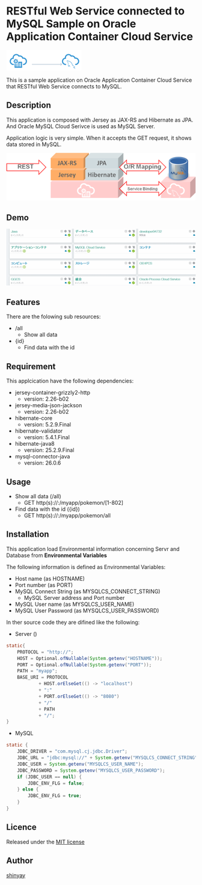 # RESTful Web Service connected to MySQL Sample on Oracle Application Container Cloud Service

![ACCS with MySQLCS](docs/images/accs_with_mysql.png)

This is a sample application on Oracle Application Container Cloud Service that RESTful Web Service connects to MySQL.

## Description
This application is composed with Jersey as JAX-RS and Hibernate as JPA. And Oracle MySQL Cloud Serivce is used as MySQL Server.

Application logic is very simple. When it accepts the GET request, it shows data stored in MySQL.

![jersey_and_jpa](docs/images/jersey_and_jpa_e.png)

## Demo
![Demo](docs/images/accs_with_mysql_demo.gif)

## Features

There are the folowing sub resources:
- /all
  - Show all data
- {id}
  - Find data with the id

## Requirement

This applcication have the following dependencies:
- jersey-container-grizzly2-http
  - version: 2.26-b02
- jersey-media-json-jackson
  - version: 2.26-b02
- hibernate-core
  - version: 5.2.9.Final
- hibernate-validator
  - version: 5.4.1.Final
- hibernate-java8
  - version: 25.2.9.Final
- mysql-connector-java
  - version: 26.0.6

## Usage

- Show all data (/all)
  - GET http(s)://<DOMAIN>:<PORT>/myapp/pokemon/[1-802]
- Find data with the id ({id})
  - GET http(s)://<DOMAIN>:<PORT>/myapp/pokemon/all

## Installation

This application load Environmental information concerning Servr and Database from **Environmental Variables**

The following information is defined as Environmental Variables:
- Host name (as HOSTNAME)
- Port number (as PORT)
- MySQL Connect String (as MYSQLCS_CONNECT_STRING)
  - MySQL Server address and Port number
- MySQL User name (as MYSQLCS_USER_NAME)
- MySQL User Password (as MYSQLCS_USER_PASSWORD)

In ther source code they are difined like the following:

- Server ()

```java
static{
    PROTOCOL = "http://";
    HOST = Optional.ofNullable(System.getenv("HOSTNAME"));
    PORT = Optional.ofNullable(System.getenv("PORT"));
    PATH = "myapp";
    BASE_URI = PROTOCOL
            + HOST.orElseGet(() -> "localhost")
            + ":"
            + PORT.orElseGet(() -> "8080")
            + "/"
            + PATH
            + "/";
}
```

- MySQL

```java
static {
    JDBC_DRIVER = "com.mysql.cj.jdbc.Driver";
    JDBC_URL = "jdbc:mysql://" + System.getenv("MYSQLCS_CONNECT_STRING");
    JDBC_USER = System.getenv("MYSQLCS_USER_NAME");
    JDBC_PASSWORD = System.getenv("MYSQLCS_USER_PASSWORD");
    if (JDBC_USER == null) {
        JDBC_ENV_FLG = false;
    } else {
        JDBC_ENV_FLG = true;
    }
}
```
## Licence

Released under the [MIT license](https://gist.githubusercontent.com/shinyay/56e54ee4c0e22db8211e05e70a63247e/raw/44f0f4de510b4f2b918fad3c91e0845104092bff/LICENSE)

## Author

[shinyay](https://github.com/shinyay)
